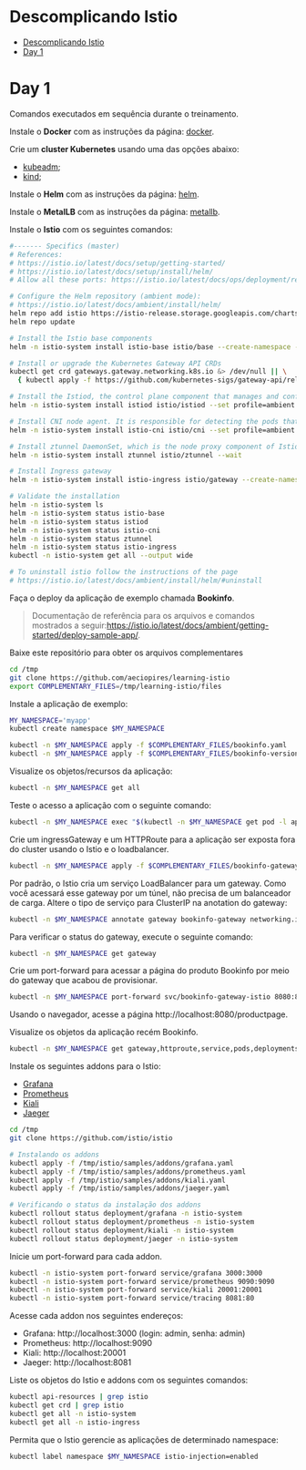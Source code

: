 # Descomplicando Istio

<!-- TOC -->

- [Descomplicando Istio](#descomplicando-istio)
- [Day 1](#day-1)

<!-- TOC -->

# Day 1

Comandos executados em sequência durante o treinamento.

Instale o **Docker** com as instruções da página: [docker](docker.md).

Crie um **cluster Kubernetes** usando uma das opções abaixo:

* [kubeadm](kubeadm.md);
* [kind](kind.md);

Instale o **Helm** com as instruções da página: [helm](kind.md#helm).

Instale o **MetalLB** com as instruções da página: [metallb](kind.md#metallb).

Instale o **Istio** com os seguintes comandos:

```bash
#------- Specifics (master)
# References:
# https://istio.io/latest/docs/setup/getting-started/
# https://istio.io/latest/docs/setup/install/helm/
# Allow all these ports: https://istio.io/latest/docs/ops/deployment/requirements/

# Configure the Helm repository (ambient mode):
# https://istio.io/latest/docs/ambient/install/helm/
helm repo add istio https://istio-release.storage.googleapis.com/charts
helm repo update

# Install the Istio base components
helm -n istio-system install istio-base istio/base --create-namespace --wait

# Install or upgrade the Kubernetes Gateway API CRDs
kubectl get crd gateways.gateway.networking.k8s.io &> /dev/null || \
  { kubectl apply -f https://github.com/kubernetes-sigs/gateway-api/releases/download/v1.2.0/standard-install.yaml; }

# Install the Istiod, the control plane component that manages and configures the proxies to route traffic within the mesh
helm -n istio-system install istiod istio/istiod --set profile=ambient --wait

# Install CNI node agent. It is responsible for detecting the pods that belong to the ambient mesh, and configuring the traffic redirection between pods and the ztunnel node proxy (which will be installed later).
helm -n istio-system install istio-cni istio/cni --set profile=ambient --wait

# Install ztunnel DaemonSet, which is the node proxy component of Istio’s ambient mode.
helm -n istio-system install ztunnel istio/ztunnel --wait

# Install Ingress gateway
helm -n istio-system install istio-ingress istio/gateway --create-namespace --wait

# Validate the installation
helm -n istio-system ls
helm -n istio-system status istio-base
helm -n istio-system status istiod
helm -n istio-system status istio-cni
helm -n istio-system status ztunnel
helm -n istio-system status istio-ingress
kubectl -n istio-system get all --output wide

# To uninstall istio follow the instructions of the page
# https://istio.io/latest/docs/ambient/install/helm/#uninstall
```

Faça o deploy da aplicação de exemplo chamada **Bookinfo**.

> Documentação de referência para os arquivos e comandos mostrados a seguir:https://istio.io/latest/docs/ambient/getting-started/deploy-sample-app/.

Baixe este repositório para obter os arquivos complementares

```bash
cd /tmp
git clone https://github.com/aeciopires/learning-istio
export COMPLEMENTARY_FILES=/tmp/learning-istio/files
```

Instale a aplicação de exemplo:

```bash
MY_NAMESPACE='myapp'
kubectl create namespace $MY_NAMESPACE

kubectl -n $MY_NAMESPACE apply -f $COMPLEMENTARY_FILES/bookinfo.yaml
kubectl -n $MY_NAMESPACE apply -f $COMPLEMENTARY_FILES/bookinfo-versions.yaml
```

Visualize os objetos/recursos da aplicação:

```bash
kubectl -n $MY_NAMESPACE get all 
```

Teste o acesso a aplicação com o seguinte comando:

```bash
kubectl -n $MY_NAMESPACE exec "$(kubectl -n $MY_NAMESPACE get pod -l app=ratings -o jsonpath='{.items[0].metadata.name}')" -c ratings -- curl -sS productpage:9080/productpage | grep -o "<title>.*</title>"
```

Crie um ingressGateway e um HTTPRoute para a aplicação ser exposta fora do cluster usando o Istio e o loadbalancer.

```bash
kubectl -n $MY_NAMESPACE apply -f $COMPLEMENTARY_FILES/bookinfo-gateway.yaml
```

Por padrão, o Istio cria um serviço LoadBalancer para um gateway. Como você acessará esse gateway por um túnel, não precisa de um balanceador de carga. Altere o tipo de serviço para ClusterIP na anotation do gateway:

```bash
kubectl -n $MY_NAMESPACE annotate gateway bookinfo-gateway networking.istio.io/service-type=ClusterIP 
```

Para verificar o status do gateway, execute o seguinte comando:

```bash
kubectl -n $MY_NAMESPACE get gateway
```

Crie um port-forward para acessar a página do produto Bookinfo por meio do gateway que acabou de provisionar.

```bash
kubectl -n $MY_NAMESPACE port-forward svc/bookinfo-gateway-istio 8080:80
```

Usando o navegador, acesse a página http://localhost:8080/productpage.

Visualize os objetos da aplicação recém Bookinfo.

```bash
kubectl -n $MY_NAMESPACE get gateway,httproute,service,pods,deployments,replicaset
```

Instale os seguintes addons para o Istio:

- [Grafana](https://grafana.com)
- [Prometheus](https://prometheus.io)
- [Kiali](https://kiali.io)
- [Jaeger](https://www.jaegertracing.io)

```bash
cd /tmp
git clone https://github.com/istio/istio

# Instalando os addons
kubectl apply -f /tmp/istio/samples/addons/grafana.yaml
kubectl apply -f /tmp/istio/samples/addons/prometheus.yaml
kubectl apply -f /tmp/istio/samples/addons/kiali.yaml
kubectl apply -f /tmp/istio/samples/addons/jaeger.yaml

# Verificando o status da instalação dos addons
kubectl rollout status deployment/grafana -n istio-system
kubectl rollout status deployment/prometheus -n istio-system
kubectl rollout status deployment/kiali -n istio-system
kubectl rollout status deployment/jaeger -n istio-system
```

Inicie um port-forward para cada addon.

```bash
kubectl -n istio-system port-forward service/grafana 3000:3000
kubectl -n istio-system port-forward service/prometheus 9090:9090
kubectl -n istio-system port-forward service/kiali 20001:20001
kubectl -n istio-system port-forward service/tracing 8081:80
```

Acesse cada addon nos seguintes endereços:

* Grafana: http://localhost:3000 (login: admin, senha: admin)
* Prometheus: http://localhost:9090
* Kiali: http://localhost:20001
* Jaeger: http://localhost:8081

Liste os objetos do Istio e addons com os seguintes comandos:

```bash
kubectl api-resources | grep istio
kubectl get crd | grep istio
kubectl get all -n istio-system
kubectl get all -n istio-ingress
```

Permita que o Istio gerencie as aplicações de determinado namespace:

```bash
kubectl label namespace $MY_NAMESPACE istio-injection=enabled
```
